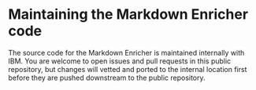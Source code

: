 <!--
# Copyright 2022, 2023 IBM Inc. All rights reserved
# SPDX-License-Identifier: Apache2.0
# Last updated: 2023-08-31
-->


# Maintaining the Markdown Enricher code


The source code for the Markdown Enricher is maintained internally with IBM. You are welcome to open issues and pull requests in this public repository, but changes will vetted and ported to the internal location first before they are pushed downstream to the public repository.



